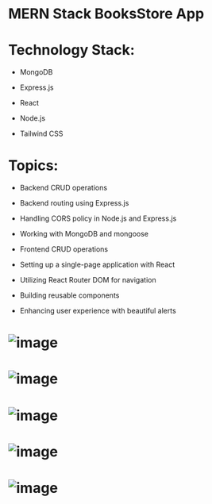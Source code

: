 # MERN Stack BooksStore App

# Technology Stack:

- MongoDB

- Express.js

- React

- Node.js

- Tailwind CSS

# Topics:

- Backend CRUD operations

- Backend routing using Express.js

- Handling CORS policy in Node.js and Express.js

- Working with MongoDB and mongoose

- Frontend CRUD operations

- Setting up a single-page application with React

- Utilizing React Router DOM for navigation

- Building reusable components

- Enhancing user experience with beautiful alerts


# ![image](https://github.com/VaidasMakstutis/mern-stack-bookstore-app/assets/86912050/eb4b0cea-9713-4a21-bd04-26f75f61221f)

# ![image](https://github.com/VaidasMakstutis/mern-stack-bookstore-app/assets/86912050/9651839d-4c8f-41b5-a254-74453590e045)

# ![image](https://github.com/VaidasMakstutis/mern-stack-bookstore-app/assets/86912050/7af28913-9e2b-41ca-96fe-625441d622f3)

# ![image](https://github.com/VaidasMakstutis/mern-stack-bookstore-app/assets/86912050/1b85d3fc-99e5-4a13-90e1-6906be878bab)

# ![image](https://github.com/VaidasMakstutis/mern-stack-bookstore-app/assets/86912050/5fba8847-8601-40cc-b6d2-17a2b4cd181a)


